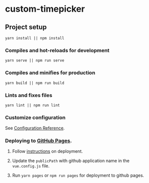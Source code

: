 # custom-timepicker

## Project setup

```
yarn install || npm install
```

### Compiles and hot-reloads for development

```
yarn serve || npm run serve
```

### Compiles and minifies for production

```
yarn build || npm run build
```

### Lints and fixes files

```
yarn lint || npm run lint
```

### Customize configuration

See [Configuration Reference](https://cli.vuejs.org/config/).

### Deploying to [GitHub Pages](https://nickanderson038.github.io/custom-timepicker/).

1. Follow <a href="https://medium.com/@Roli_Dori/deploy-vue-cli-3-project-to-github-pages-ebeda0705fbd" target="_blank">instructions</a> on deployment.

2. Update the `publicPath` with github application name in the `vue.config.js` file.

3. Run `yarn pages` or `npm run pages` for deployment to github pages.

#

